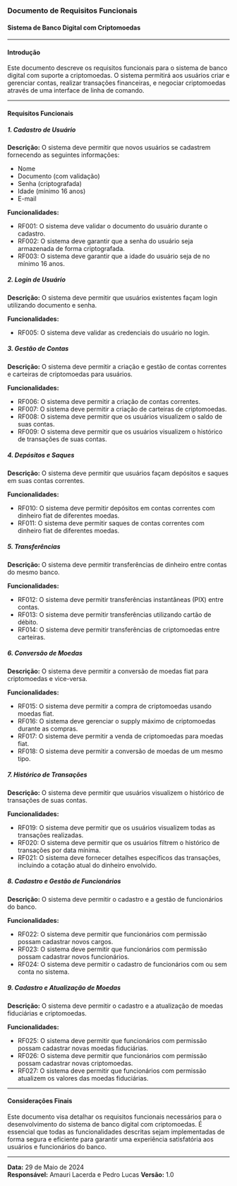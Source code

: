 ### Documento de Requisitos Funcionais

#### Sistema de Banco Digital com Criptomoedas

---

#### Introdução

Este documento descreve os requisitos funcionais para o sistema de banco digital com suporte a criptomoedas. O sistema permitirá aos usuários criar e gerenciar contas, realizar transações financeiras, e negociar criptomoedas através de uma interface de linha de comando.

---

#### Requisitos Funcionais

##### 1. Cadastro de Usuário

**Descrição:**
O sistema deve permitir que novos usuários se cadastrem fornecendo as seguintes informações:

- Nome
- Documento (com validação)
- Senha (criptografada)
- Idade (mínimo 16 anos)
- E-mail

**Funcionalidades:**
- RF001: O sistema deve validar o documento do usuário durante o cadastro.
- RF002: O sistema deve garantir que a senha do usuário seja armazenada de forma criptografada.
- RF003: O sistema deve garantir que a idade do usuário seja de no mínimo 16 anos.

##### 2. Login de Usuário

**Descrição:**
O sistema deve permitir que usuários existentes façam login utilizando documento e senha.

**Funcionalidades:**
- RF005: O sistema deve validar as credenciais do usuário no login.

##### 3. Gestão de Contas

**Descrição:**
O sistema deve permitir a criação e gestão de contas correntes e carteiras de criptomoedas para usuários.

**Funcionalidades:**
- RF006: O sistema deve permitir a criação de contas correntes.
- RF007: O sistema deve permitir a criação de carteiras de criptomoedas.
- RF008: O sistema deve permitir que os usuários visualizem o saldo de suas contas.
- RF009: O sistema deve permitir que os usuários visualizem o histórico de transações de suas contas.

##### 4. Depósitos e Saques

**Descrição:**
O sistema deve permitir que usuários façam depósitos e saques em suas contas correntes.

**Funcionalidades:**
- RF010: O sistema deve permitir depósitos em contas correntes com dinheiro fiat de diferentes moedas.
- RF011: O sistema deve permitir saques de contas correntes com dinheiro fiat de diferentes moedas.

##### 5. Transferências

**Descrição:**
O sistema deve permitir transferências de dinheiro entre contas do mesmo banco.

**Funcionalidades:**
- RF012: O sistema deve permitir transferências instantâneas (PIX) entre contas.
- RF013: O sistema deve permitir transferências utilizando cartão de débito.
- RF014: O sistema deve permitir transferências de criptomoedas entre carteiras.

##### 6. Conversão de Moedas

**Descrição:**
O sistema deve permitir a conversão de moedas fiat para criptomoedas e vice-versa.

**Funcionalidades:**
- RF015: O sistema deve permitir a compra de criptomoedas usando moedas fiat.
- RF016: O sistema deve gerenciar o supply máximo de criptomoedas durante as compras.
- RF017: O sistema deve permitir a venda de criptomoedas para moedas fiat.
- RF018: O sistema deve permitir a conversão de moedas de um mesmo tipo.

##### 7. Histórico de Transações

**Descrição:**
O sistema deve permitir que usuários visualizem o histórico de transações de suas contas.

**Funcionalidades:**
- RF019: O sistema deve permitir que os usuários visualizem todas as transações realizadas.
- RF020: O sistema deve permitir que os usuários filtrem o histórico de transações por data mínima.
- RF021: O sistema deve fornecer detalhes específicos das transações, incluindo a cotação atual do dinheiro envolvido.

##### 8. Cadastro e Gestão de Funcionários

**Descrição:**
O sistema deve permitir o cadastro e a gestão de funcionários do banco.

**Funcionalidades:**
- RF022: O sistema deve permitir que funcionários com permissão possam cadastrar novos cargos.
- RF023: O sistema deve permitir que funcionários com permissão possam cadastrar novos funcionários.
- RF024: O sistema deve permitir o cadastro de funcionários com ou sem conta no sistema.

##### 9. Cadastro e Atualização de Moedas

**Descrição:**
O sistema deve permitir o cadastro e a atualização de moedas fiduciárias e criptomoedas.

**Funcionalidades:**
- RF025: O sistema deve permitir que funcionários com permissão possam cadastrar novas moedas fiduciárias.
- RF026: O sistema deve permitir que funcionários com permissão possam cadastrar novas criptomoedas.
- RF027: O sistema deve permitir que funcionários com permissão atualizem os valores das moedas fiduciárias.

---

#### Considerações Finais

Este documento visa detalhar os requisitos funcionais necessários para o desenvolvimento do sistema de banco digital com criptomoedas. É essencial que todas as funcionalidades descritas sejam implementadas de forma segura e eficiente para garantir uma experiência satisfatória aos usuários e funcionários do banco.

---

**Data:** 29 de Maio de 2024  
**Responsável:** Amauri Lacerda e Pedro Lucas
**Versão:** 1.0